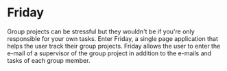 # Friday 

Group projects can be stressful but they wouldn't be if you're only responsible for your own tasks. Enter Friday, a single page application that helps the user track their group projects. Friday allows the user to enter the e-mail of a supervisor of the group project in addition to the e-mails and tasks of each group member.
